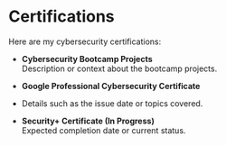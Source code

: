 # Certifications

Here are my cybersecurity certifications:

- **Cybersecurity Bootcamp Projects**  
  Description or context about the bootcamp projects.

- **Google Professional Cybersecurity Certificate**
- <div data-iframe-width="150" data-iframe-height="270" data-share-badge-id="63c32f46-7d6f-4b43-8b9c-f709e0698790" data-share-badge-host="https://www.credly.com"></div><script type="text/javascript" async src="//cdn.credly.com/assets/utilities/embed.js"></script>
  Details such as the issue date or topics covered.

- **Security+ Certificate (In Progress)**  
  Expected completion date or current status.

<!-- Add more certifications as needed -->
